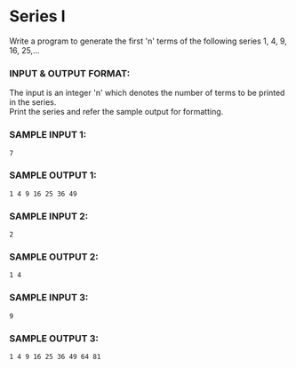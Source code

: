 # Series I

Write a program to generate the first 'n' terms of the
following series 1, 4, 9, 16, 25,...

### INPUT & OUTPUT FORMAT:

The input is an integer 'n' which denotes the number of
terms to be printed in the series. <br>
Print the series and refer the sample output for formatting.

### SAMPLE INPUT 1:

```
7
```

### SAMPLE OUTPUT 1:

```
1 4 9 16 25 36 49
```

### SAMPLE INPUT 2:

```
2
```

### SAMPLE OUTPUT 2:

```
1 4
```

### SAMPLE INPUT 3:

```
9
```

### SAMPLE OUTPUT 3:

```
1 4 9 16 25 36 49 64 81
```
